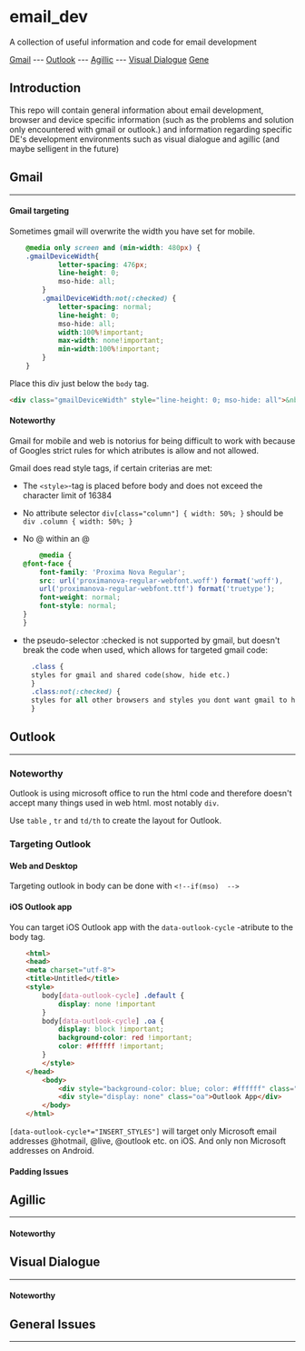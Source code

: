 # email_dev
A collection of useful information and code for email development

[Gmail](#Gmail)  ---  [Outlook](#outlook) ---  [Agillic](#agillic) ---  [Visual Dialogue](#visual-dialogue) [Gene
]() 

<!-- []() []() []()  -->

## Introduction
This repo will contain general information about email development,
browser and device specific information (such as the problems and solution only encountered with gmail or outlook.) and
information regarding specific DE's development environments such as visual dialogue and agillic (and maybe selligent in the future)

## Gmail
- - - - - -

#### Gmail targeting

Sometimes gmail will overwrite the width you have set for mobile.

```css
    @media only screen and (min-width: 480px) {
	.gmailDeviceWidth{
			letter-spacing: 476px;
			line-height: 0;
			mso-hide: all;
		}
		.gmailDeviceWidth:not(:checked) {
			letter-spacing: normal;
			line-height: 0;
			mso-hide: all;
			width:100%!important;
		    max-width: none!important;
		    min-width:100%!important;
		}
    }
```
Place this div just below the `body` tag.

```html
<div class="gmailDeviceWidth" style="line-height: 0; mso-hide: all">&nbsp;</div><!-- nbsp is 4px wide -->
```

#### Noteworthy
Gmail for mobile and web is notorius for being difficult to work with because of Googles strict rules for which atributes is allow and not allowed.

Gmail does read style tags, if certain criterias are met:
* The `<style>`-tag is placed before body and does not exceed the character limit of 16384
* No attribute selector  `div[class="column"] { width: 50%; }` should be `div .column { width: 50%; }`
* No @ within an @ 

    ```css
        @media {
    @font-face {
        font-family: 'Proxima Nova Regular';
        src: url('proximanova-regular-webfont.woff') format('woff'),
        url('proximanova-regular-webfont.ttf') format('truetype');
        font-weight: normal;
        font-style: normal;
    }
    }
    ```
* the pseudo-selector :checked is not supported by gmail, but doesn't break the code when used, which allows for targeted gmail code:
  
  ```css
    .class {
    styles for gmail and shared code(show, hide etc.)
    }
    .class:not(:checked) {
    styles for all other browsers and styles you dont want gmail to have
    }

## Outlook
- - - - -

### Noteworthy

Outlook is using microsoft office to run the html code and therefore doesn't accept many things used in web html. most notably `div`.

Use `table` , `tr` and `td/th` to create the layout for  Outlook.


### Targeting Outlook
#### Web and Desktop

Targeting outlook in body can be done with `<!--if(mso)  -->`

#### iOS Outlook app
You can target iOS Outlook app with the `data-outlook-cycle` -atribute to the body tag.

```html
    <html>
    <head>
    <meta charset="utf-8">
    <title>Untitled</title>
    <style>
        body[data-outlook-cycle] .default {
            display: none !important
        }
        body[data-outlook-cycle] .oa {
            display: block !important;
            background-color: red !important;
            color: #ffffff !important;
        }
        </style>
    </head>
        <body>
            <div style="background-color: blue; color: #ffffff" class="default">Other</div>
            <div style="display: none" class="oa">Outlook App</div>
        </body>
    </html>
``` 

`[data-outlook-cycle*="INSERT_STYLES"]` will target only Microsoft email addresses @hotmail, @live, @outlook etc. on iOS. And only non Microsoft addresses on Android.
#### Padding Issues
## Agillic
- - - - -
#### Noteworthy
## Visual Dialogue
- - - - -
#### Noteworthy
## General Issues
 - - - -

[]() 
<!-- []()  -->